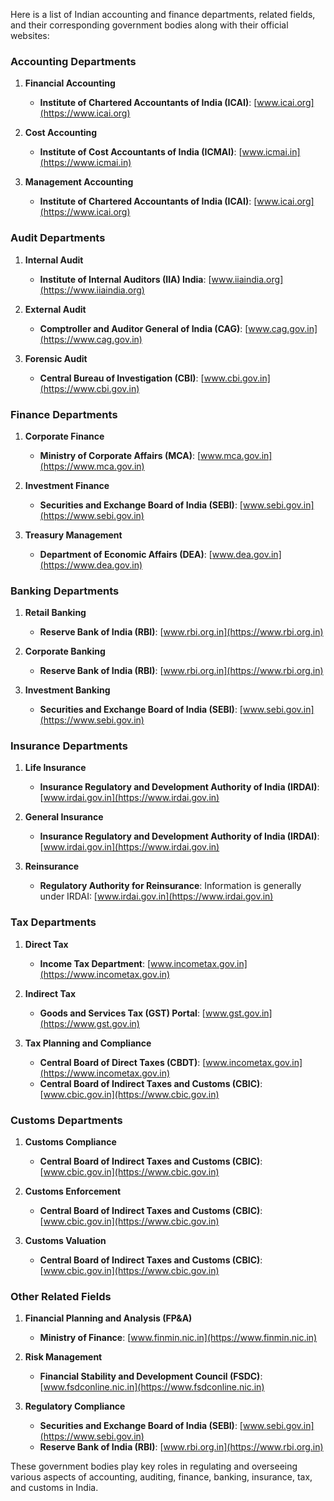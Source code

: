 Here is a list of Indian accounting and finance departments, related fields, and their corresponding government bodies along with their official websites:

### **Accounting Departments**

1. **Financial Accounting**
   - **Institute of Chartered Accountants of India (ICAI)**: [www.icai.org](https://www.icai.org)

2. **Cost Accounting**
   - **Institute of Cost Accountants of India (ICMAI)**: [www.icmai.in](https://www.icmai.in)

3. **Management Accounting**
   - **Institute of Chartered Accountants of India (ICAI)**: [www.icai.org](https://www.icai.org)

### **Audit Departments**

1. **Internal Audit**
   - **Institute of Internal Auditors (IIA) India**: [www.iiaindia.org](https://www.iiaindia.org)

2. **External Audit**
   - **Comptroller and Auditor General of India (CAG)**: [www.cag.gov.in](https://www.cag.gov.in)

3. **Forensic Audit**
   - **Central Bureau of Investigation (CBI)**: [www.cbi.gov.in](https://www.cbi.gov.in)

### **Finance Departments**

1. **Corporate Finance**
   - **Ministry of Corporate Affairs (MCA)**: [www.mca.gov.in](https://www.mca.gov.in)

2. **Investment Finance**
   - **Securities and Exchange Board of India (SEBI)**: [www.sebi.gov.in](https://www.sebi.gov.in)

3. **Treasury Management**
   - **Department of Economic Affairs (DEA)**: [www.dea.gov.in](https://www.dea.gov.in)

### **Banking Departments**

1. **Retail Banking**
   - **Reserve Bank of India (RBI)**: [www.rbi.org.in](https://www.rbi.org.in)

2. **Corporate Banking**
   - **Reserve Bank of India (RBI)**: [www.rbi.org.in](https://www.rbi.org.in)

3. **Investment Banking**
   - **Securities and Exchange Board of India (SEBI)**: [www.sebi.gov.in](https://www.sebi.gov.in)

### **Insurance Departments**

1. **Life Insurance**
   - **Insurance Regulatory and Development Authority of India (IRDAI)**: [www.irdai.gov.in](https://www.irdai.gov.in)

2. **General Insurance**
   - **Insurance Regulatory and Development Authority of India (IRDAI)**: [www.irdai.gov.in](https://www.irdai.gov.in)

3. **Reinsurance**
   - **Regulatory Authority for Reinsurance**: Information is generally under IRDAI: [www.irdai.gov.in](https://www.irdai.gov.in)

### **Tax Departments**

1. **Direct Tax**
   - **Income Tax Department**: [www.incometax.gov.in](https://www.incometax.gov.in)

2. **Indirect Tax**
   - **Goods and Services Tax (GST) Portal**: [www.gst.gov.in](https://www.gst.gov.in)

3. **Tax Planning and Compliance**
   - **Central Board of Direct Taxes (CBDT)**: [www.incometax.gov.in](https://www.incometax.gov.in)
   - **Central Board of Indirect Taxes and Customs (CBIC)**: [www.cbic.gov.in](https://www.cbic.gov.in)

### **Customs Departments**

1. **Customs Compliance**
   - **Central Board of Indirect Taxes and Customs (CBIC)**: [www.cbic.gov.in](https://www.cbic.gov.in)

2. **Customs Enforcement**
   - **Central Board of Indirect Taxes and Customs (CBIC)**: [www.cbic.gov.in](https://www.cbic.gov.in)

3. **Customs Valuation**
   - **Central Board of Indirect Taxes and Customs (CBIC)**: [www.cbic.gov.in](https://www.cbic.gov.in)

### **Other Related Fields**

1. **Financial Planning and Analysis (FP&A)**
   - **Ministry of Finance**: [www.finmin.nic.in](https://www.finmin.nic.in)

2. **Risk Management**
   - **Financial Stability and Development Council (FSDC)**: [www.fsdconline.nic.in](https://www.fsdconline.nic.in)

3. **Regulatory Compliance**
   - **Securities and Exchange Board of India (SEBI)**: [www.sebi.gov.in](https://www.sebi.gov.in)
   - **Reserve Bank of India (RBI)**: [www.rbi.org.in](https://www.rbi.org.in)

These government bodies play key roles in regulating and overseeing various aspects of accounting, auditing, finance, banking, insurance, tax, and customs in India.
